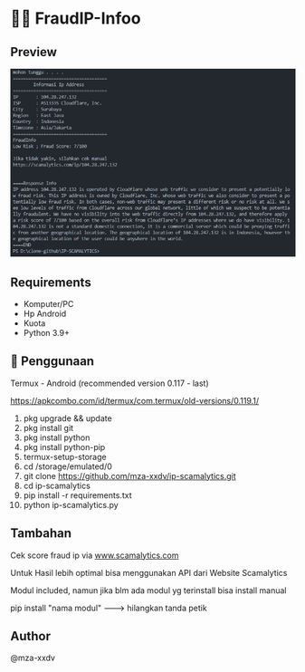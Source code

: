 # 🕵️‍♂️ FraudIP-Infoo

## Preview
![image_2023-06-20_16-57-45!](img/image_2023-06-20_16-57-45.png)

## Requirements

* Komputer/PC
* Hp Android
* Kuota
* Python 3.9+

## 🚀 Penggunaan
Termux - Android (recommended version 0.117 - last)

https://apkcombo.com/id/termux/com.termux/old-versions/0.119.1/

1. pkg upgrade && update
2. pkg install git
3. pkg install python
4. pkg install python-pip
5. termux-setup-storage
6. cd /storage/emulated/0
7. git clone https://github.com/mza-xxdv/ip-scamalytics.git
8. cd ip-scamalytics
9. pip install -r requirements.txt
10. python ip-scamalytics.py


## Tambahan
Cek score fraud ip via www.scamalytics.com

Untuk Hasil lebih optimal bisa menggunakan API dari Website Scamalytics

Modul included, namun jika blm ada modul yg terinstall bisa install manual

pip install "nama modul" ---> hilangkan tanda petik


## Author
@mza-xxdv
